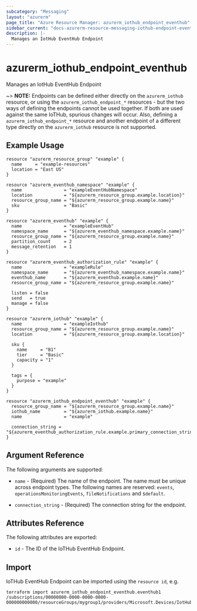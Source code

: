 ```yaml
---
subcategory: "Messaging"
layout: "azurerm"
page_title: "Azure Resource Manager: azurerm_iothub_endpoint_eventhub"
sidebar_current: "docs-azurerm-resource-messaging-iothub-endpoint-eventhub"
description: |-
  Manages an IotHub EventHub Endpoint
---
```


# azurerm_iothub_endpoint_eventhub

Manages an IotHub EventHub Endpoint

~> **NOTE:** Endpoints can be defined either directly on the `azurerm_iothub` resource, or using the `azurerm_iothub_endpoint_*` resources - but the two ways of defining the endpoints cannot be used together. If both are used against the same IoTHub, spurious changes will occur. Also, defining a `azurerm_iothub_endpoint_*` resource and another endpoint of a different type directly on the `azurerm_iothub` resource is not supported.

## Example Usage

```hcl
resource "azurerm_resource_group" "example" {
  name     = "example-resources"
  location = "East US"
}

resource "azurerm_eventhub_namespace" "example" {
  name                = "exampleEventHubNamespace"
  location            = "${azurerm_resource_group.example.location}"
  resource_group_name = "${azurerm_resource_group.example.name}"
  sku                 = "Basic"
}

resource "azurerm_eventhub" "example" {
  name                = "exampleEventHub"
  namespace_name      = "${azurerm_eventhub_namespace.example.name}"
  resource_group_name = "${azurerm_resource_group.example.name}"
  partition_count     = 2
  message_retention   = 1
}

resource "azurerm_eventhub_authorization_rule" "example" {
  name                = "exampleRule"
  namespace_name      = "${azurerm_eventhub_namespace.example.name}"
  eventhub_name       = "${azurerm_eventhub.example.name}"
  resource_group_name = "${azurerm_resource_group.example.name}"

  listen = false
  send   = true
  manage = false
}

resource "azurerm_iothub" "example" {
  name                = "exampleIothub"
  resource_group_name = "${azurerm_resource_group.example.name}"
  location            = "${azurerm_resource_group.example.location}"

  sku {
    name     = "B1"
    tier     = "Basic"
    capacity = "1"
  }

  tags = {
    purpose = "example"
  }
}

resource "azurerm_iothub_endpoint_eventhub" "example" {
  resource_group_name = "${azurerm_resource_group.example.name}"
  iothub_name         = "${azurerm_iothub.example.name}"
  name                = "example"

  connection_string = "${azurerm_eventhub_authorization_rule.example.primary_connection_string}"
}

```

## Argument Reference

The following arguments are supported:

* `name` - (Required) The name of the endpoint. The name must be unique across endpoint types. The following names are reserved:  `events`, `operationsMonitoringEvents`, `fileNotifications` and `$default`.

* `connection_string` - (Required) The connection string for the endpoint.

## Attributes Reference

The following attributes are exported:

* `id` - The ID of the IoTHub EventHub Endpoint.

## Import

IoTHub EventHub Endpoint can be imported using the `resource id`, e.g.

```shell
terraform import azurerm_iothub_endpoint_eventhub.eventhub1 /subscriptions/00000000-0000-0000-0000-000000000000/resourceGroups/mygroup1/providers/Microsoft.Devices/IotHubs/hub1/Endpoints/eventhub_endpoint1
```
